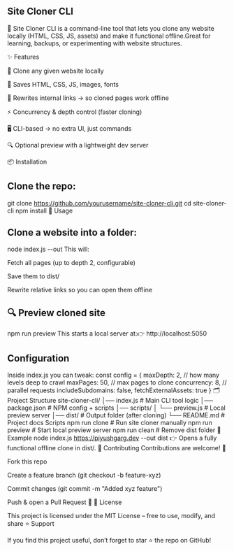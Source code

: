## Site Cloner CLI



🚀 Site Cloner CLI is a command-line tool that lets you clone any website locally (HTML, CSS, JS, assets) and make it functional offline.Great for learning, backups, or experimenting with website structures.

✨ Features

🔗 Clone any given website locally

📂 Saves HTML, CSS, JS, images, fonts

🔄 Rewrites internal links → so cloned pages work offline

⚡ Concurrency & depth control (faster cloning)

🖥️ CLI-based → no extra UI, just commands

🔍 Optional preview with a lightweight dev server

📦 Installation

## Clone the repo:
git clone https://github.com/yourusername/site-cloner-cli.git
cd site-cloner-cli
npm install
🚀 Usage

## Clone a website into a folder:
node index.js <website-url> --out <output-directory>
This will:

Fetch all pages (up to depth 2, configurable)

Save them to dist/

Rewrite relative links so you can open them offline
## 🔍 Preview cloned site
npm run preview 
This starts a local server at:👉 http://localhost:5050
## Configuration

Inside index.js you can tweak:
const config = {
  maxDepth: 2,            // how many levels deep to crawl
  maxPages: 50,           // max pages to clone
  concurrency: 8,         // parallel requests
  includeSubdomains: false,
  fetchExternalAssets: true
}
🗂️ Project Structure
site-cloner-cli/
│── index.js           # Main CLI tool logic
│── package.json       # NPM config + scripts
│── scripts/
│    └── preview.js    # Local preview server
│── dist/              # Output folder (after cloning)
└── README.md          # Project docs
Scripts
npm run clone     # Run site cloner manually
npm run preview   # Start local preview server
npm run clean     # Remove dist folder
📸 Example
node index.js https://piyushgarg.dev --out dist
👉 Opens a fully functional offline clone in dist/.
🤝 Contributing
Contributions are welcome! 🎉

Fork this repo

Create a feature branch (git checkout -b feature-xyz)

Commit changes (git commit -m "Added xyz feature")

Push & open a Pull Request 🚀
📜 License

This project is licensed under the MIT License – free to use, modify, and share
⭐ Support

If you find this project useful, don’t forget to star ⭐ the repo on GitHub!

